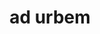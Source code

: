 ---
title: ad urbem
meaning: to the cities
ch: 9
di: (ablative plural)
pos: prepphrase
preposition: ad
noun: urbibus
---